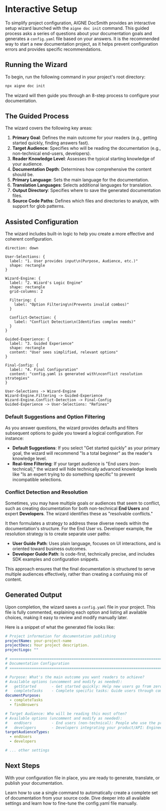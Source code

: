 # Interactive Setup

To simplify project configuration, AIGNE DocSmith provides an interactive setup wizard launched with the `aigne doc init` command. This guided process asks a series of questions about your documentation goals and generates a `config.yaml` file based on your answers. It is the recommended way to start a new documentation project, as it helps prevent configuration errors and provides specific recommendations.

## Running the Wizard

To begin, run the following command in your project's root directory:

```bash aigne doc init icon=lucide:sparkles
npx aigne doc init
```

The wizard will then guide you through an 8-step process to configure your documentation.

## The Guided Process

The wizard covers the following key areas:

1.  **Primary Goal**: Defines the main outcome for your readers (e.g., getting started quickly, finding answers fast).
2.  **Target Audience**: Specifies who will be reading the documentation (e.g., non-technical end-users, developers).
3.  **Reader Knowledge Level**: Assesses the typical starting knowledge of your audience.
4.  **Documentation Depth**: Determines how comprehensive the content should be.
5.  **Primary Language**: Sets the main language for the documentation.
6.  **Translation Languages**: Selects additional languages for translation.
7.  **Output Directory**: Specifies where to save the generated documentation files.
8.  **Source Code Paths**: Defines which files and directories to analyze, with support for glob patterns.

## Assisted Configuration

The wizard includes built-in logic to help you create a more effective and coherent configuration.

```d2
direction: down

User-Selections: {
  label: "1. User provides input\n(Purpose, Audience, etc.)"
  shape: rectangle
}

Wizard-Engine: {
  label: "2. Wizard's Logic Engine"
  shape: rectangle
  grid-columns: 2

  Filtering: {
    label: "Option Filtering\n(Prevents invalid combos)"
  }

  Conflict-Detection: {
    label: "Conflict Detection\n(Identifies complex needs)"
  }
}

Guided-Experience: {
  label: "3. Guided Experience"
  shape: rectangle
  content: "User sees simplified, relevant options"
}

Final-Config: {
  label: "4. Final Configuration"
  content: "config.yaml is generated with\nconflict resolution strategies"
}

User-Selections -> Wizard-Engine
Wizard-Engine.Filtering -> Guided-Experience
Wizard-Engine.Conflict-Detection -> Final-Config
Guided-Experience -> User-Selections: "Refines"
```

### Default Suggestions and Option Filtering

As you answer questions, the wizard provides defaults and filters subsequent options to guide you toward a logical configuration. For instance:

-   **Default Suggestions**: If you select "Get started quickly" as your primary goal, the wizard will recommend "Is a total beginner" as the reader's knowledge level.
-   **Real-time Filtering**: If your target audience is "End users (non-technical)," the wizard will hide technically advanced knowledge levels like "Is an expert trying to do something specific" to prevent incompatible selections.

### Conflict Detection and Resolution

Sometimes, you may have multiple goals or audiences that seem to conflict, such as creating documentation for both non-technical **End Users** and expert **Developers**. The wizard identifies these as "resolvable conflicts."

It then formulates a strategy to address these diverse needs within the documentation's structure. For the End User vs. Developer example, the resolution strategy is to create separate user paths:

-   **User Guide Path**: Uses plain language, focuses on UI interactions, and is oriented toward business outcomes.
-   **Developer Guide Path**: Is code-first, technically precise, and includes SDK examples and configuration snippets.

This approach ensures that the final documentation is structured to serve multiple audiences effectively, rather than creating a confusing mix of content.

## Generated Output

Upon completion, the wizard saves a `config.yaml` file in your project. This file is fully commented, explaining each option and listing all available choices, making it easy to review and modify manually later.

Here is a snippet of what the generated file looks like:

```yaml config.yaml icon=logos:yaml
# Project information for documentation publishing
projectName: your-project-name
projectDesc: Your project description.
projectLogo: ""

# =============================================================================
# Documentation Configuration
# =============================================================================

# Purpose: What's the main outcome you want readers to achieve?
# Available options (uncomment and modify as needed):
#   getStarted       - Get started quickly: Help new users go from zero to working in <30 minutes
#   completeTasks    - Complete specific tasks: Guide users through common workflows and use cases
documentPurpose:
  - completeTasks
  - findAnswers

# Target Audience: Who will be reading this most often?
# Available options (uncomment and modify as needed):
#   endUsers         - End users (non-technical): People who use the product but don't code
#   developers       - Developers integrating your product/API: Engineers adding this to their projects
targetAudienceTypes:
  - endUsers
  - developers

# ... other settings
```

## Next Steps

With your configuration file in place, you are ready to generate, translate, or publish your documentation.

<x-cards>
  <x-card data-title="Generate Documentation" data-icon="lucide:play-circle" data-href="/features/generate-documentation">
    Learn how to use a single command to automatically create a complete set of documentation from your source code.
  </x-card>
  <x-card data-title="Configuration Guide" data-icon="lucide:settings" data-href="/configuration">
    Dive deeper into all available settings and learn how to fine-tune the config.yaml file manually.
  </x-card>
</x-cards>